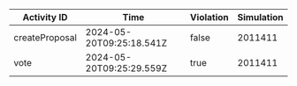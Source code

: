 | Activity ID | Time | Violation | Simulation |
| --- | --- | --- | --- |
| createProposal | 2024-05-20T09:25:18.541Z | false | 2011411 |
| vote | 2024-05-20T09:25:29.559Z | true | 2011411 |